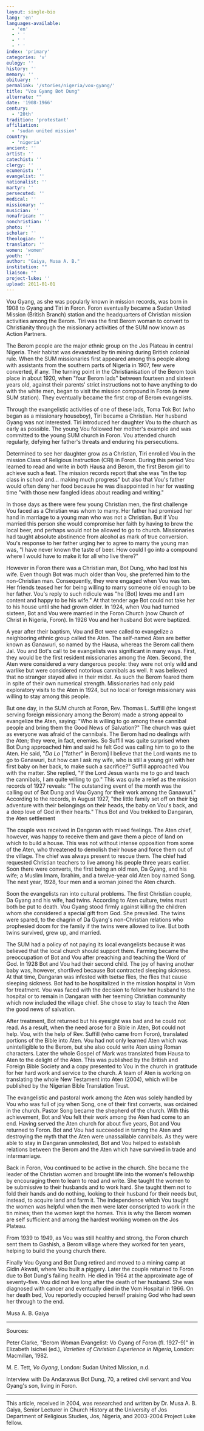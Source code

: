 ```yaml
---
layout: single-bio
lang: 'en'
languages-available:
  - 'en'
  - ' '
  - ' '
  - ' '
index: 'primary'
categories: 'v'
eulogy: ''
history: ''
memory: ''
obituary: ''
permalink: '/stories/nigeria/vou-gyang/'
title: "Vou Gyang Bot Dung"
alternate: ""
date: '1908-1966'
century:
  - '20th'
tradition: 'protestant'
affiliation:
  - 'sudan united mission'
country:
  - 'nigeria'
ancient: ''
artist: ''
catechist: ''
clergy: ''
ecumenist: ''
evangelist: ''
nationalist: ''
martyr: ''
persecuted: ''
medical: ''
missionary: ''
musician: ''
nonafrican: ''
nonchristian: ''
photo: ''
scholar: ''
theologian: ''
translator: ''
women: 'women'
youth: ''
author: "Gaiya, Musa A. B."
institution: ""
liaison: ""
project-luke: ''
upload: 2011-01-01
---
```




Vou Gyang, as she was popularly known in mission records, was born in 1908 to Gyang and Tiri in Foron. Foron eventually became a Sudan United Mission (British Branch) station and the headquarters of Christian mission activities among the Berom. Tiri was the first Berom woman to convert to Christianity through the missionary activities of the SUM now known as Action Partners.

The Berom people are the major ethnic group on the Jos Plateau in central Nigeria. Their habitat was devastated by tin mining during British colonial rule. When the SUM missionaries first appeared among this people along with assistants from the southern parts of Nigeria in 1907, few were converted, if any. The turning point in the Christianisation of the Berom took place in about 1920, when "four Berom lads" between fourteen and sixteen years old, against their parents' strict instructions not to have anything to do with the white men, began to visit the mission compound in Foron (a new SUM station). They eventually became the first crop of Berom evangelists.

Through the evangelistic activities of one of these lads, Toma Tok Bot (who began as a missionary houseboy), Tiri became a Christian.  Her husband Gyang was not interested. Tiri introduced her daughter Vou to the church as early as possible. The young Vou followed her mother's example and was committed to the young SUM church in Foron. Vou attended church regularly, defying her father's threats and enduring his persecutions.

Determined to see her daughter grow as a Christian, Tiri enrolled Vou in the mission Class of Religious Instruction (CRI) in Foron. During this period Vou learned to read and write in both Hausa and Berom, the first Berom girl to achieve such a feat.  The mission records report that she was "in the top class in school and... making much progress" but also that Vou's father would often deny her food because he was disappointed in her for wasting time "with those new fangled ideas about reading and writing."

In those days as there were few young Christian men, the first challenge Vou faced as a Christian was whom to marry. Her father had promised her hand in marriage to a young man who was not a Christian. But if Vou married this person she would compromise her faith by having to brew the local beer, and perhaps would not be allowed to go to church. Missionaries had taught absolute abstinence from alcohol as mark of true conversion. Vou's response to her father urging her to agree to marry the young man was, "I have never known the taste of beer.  How could I go into a compound where I would have to make it for all who live there?"

However in Foron there was a Christian man, Bot Dung, who had lost his wife. Even though Bot was much older than Vou, she preferred him to the non-Christian man.  Consequently, they were engaged when Vou was ten.  Her friends teased her for being willing to marry someone old enough to be her father. Vou's reply to such ridicule was "he [Bot] loves me and I am content and happy to be his wife." At that tender age Bot could not take her to his house until she had grown older. In 1924, when Vou had turned sixteen, Bot and Vou were married in the Foron Church (now Church of Christ in Nigeria, Foron). In 1926 Vou and her husband Bot were baptized.

A year after their baptism, Vou and Bot were called to evangelize a neighboring ethnic group called the Aten. The self-named Aten are better known as Ganawuri, so named by the Hausa, whereas the Berom call them Jal. Vou and Bot's call to be evangelists was significant in many ways. First, they would be the first resident missionaries among the Aten. Second, the Aten were considered a very dangerous people: they were not only wild and warlike but were considered notorious cannibals as well. It was believed that no stranger stayed alive in their midst. As such the Berom feared them in spite of their own numerical strength. Missionaries had only paid exploratory visits to the Aten in 1924, but no local or foreign missionary was willing to stay among this people.

But one day, in the SUM church at Foron, Rev. Thomas L. Suffill (the longest serving foreign missionary among the Berom) made a strong appeal to evangelize the Aten, saying: "Who is willing to go among these cannibal people and bring them the Good News of Salvation?" The church was quiet as everyone was afraid of the cannibals. The Berom had no dealings with the Aten; they were, in fact, enemies. So Suffill was quite surprised when Bot Dung approached him and said he felt God was calling him to go to the Aten. He said, "*Da Lo* ["father" in Berom] I believe that the Lord wants me to go to Ganawuri, but how can I ask my wife, who is still a young girl with her first baby on her back, to make such a sacrifice?"  Suffill approached Vou with the matter. She replied, "If the Lord Jesus wants me to go and teach the cannibals, I am quite willing to go." This was quite a relief as the mission records of 1927 reveals: "The outstanding event of the month was the calling out of Bot Dung and Vou Gyang for their work among the Ganawuri."  According to the records, in August 1927, "the little family set off on their big adventure with their belongings on their heads, the baby on Vou's back, and a deep love of God in their hearts." Thus Bot and Vou trekked to Dangaran, the Aten settlement

The couple was received in Dangaran with mixed feelings. The Aten chief, however, was happy to receive them and gave them a piece of land on which to build a house. This was not without intense opposition from some of the Aten, who threatened to demolish their house and force them out of the village. The chief was always present to rescue them. The chief had requested Christian teachers to live among his people three years earlier. Soon there were converts, the first being an old man, Da Gyang, and his wife; a Muslim Imam, Ibrahim, and a twelve-year old Aten boy named Song. The next year, 1928, four men and a woman joined the Aten church.

Soon the evangelists ran into cultural problems. The first Christian couple, Da Gyang and his wife, had twins. According to Aten culture, twins must both be put to death. Vou Gyang stood firmly against killing the children whom she considered a special gift from God. She prevailed. The twins were spared, to the chagrin of Da Gyang's non-Christian relations who prophesied doom for the family if the twins were allowed to live. But both twins survived, grew up, and married.

The SUM had a policy of not paying its local evangelists because it was believed that the local church should support them. Farming became the preoccupation of Bot and Vou after preaching and teaching the Word of God. In 1928 Bot and Vou had their second child. The joy of having another baby was, however, shortlived because Bot contracted sleeping sickness. At that time, Dangaran was infested with tsetse flies, the flies that cause sleeping sickness. Bot had to be hospitalized in the mission hospital in Vom for treatment. Vou was faced with the decision to follow her husband to the hospital or to remain in Dangaran with her teeming Christian community which now included the village chief. She chose to stay to teach the Aten the good news of salvation.

After treatment, Bot returned but his eyesight was bad and he could not read. As a result, when the need arose for a Bible in Aten, Bot could not help. Vou, with the help of Rev. Suffill (who came from Foron), translated portions of the Bible into Aten. Vou had not only learned Aten which was unintelligible to the Berom, but she also could write Aten using Roman characters. Later the whole Gospel of Mark was translated from Hausa to Aten to the delight of the Aten. This was published by the British and Foreign Bible Society and a copy presented to Vou in the church in gratitude for her hard work and service to the church. A team of Aten is working on translating the whole New Testament into Aten (2004), which will be published by the Nigerian Bible Translation Trust.

The evangelistic and pastoral work among the Aten was solely handled by Vou who was full of joy when Song, one of their first converts, was ordained in the church. Pastor Song became the shepherd of the church. With this achievement, Bot and Vou felt their work among the Aten had come to an end. Having served the Aten church for about five years, Bot and Vou returned to Foron. Bot and Vou had succeeded in taming the Aten and destroying the myth that the Aten were unassailable cannibals. As they were able to stay in Dangaran unmolested, Bot and Vou helped to establish relations between the Berom and the Aten which have survived in trade and intermarriage.

Back in Foron, Vou continued to be active in the church. She became the leader of the Christian women and brought life into the women's fellowship by encouraging them to learn to read and write. She taught the women to be submissive to their husbands and to work hard. She taught them not to fold their hands and do nothing, looking to their husband for their needs but, instead, to acquire land and farm it. The independence which Vou taught the women was helpful when the men were later conscripted to work in the tin mines; then the women kept the homes. This is why the Berom women are self sufficient and among the hardest working women on the Jos Plateau.

From 1939 to 1949, as Vou was still healthy and strong, the Foron church sent them to Gashish, a Berom village where they worked for ten years, helping to build the young church there.

Finally Vou Gyang and Bot Dung retired and moved to a mining camp at Gidin Akwati, where Vou built a piggery. Later the couple returned to Foron due to Bot Dung's failing health. He died in 1964 at the approximate age of seventy-five. Vou did not live long after the death of her husband. She was diagnosed with cancer and eventually died in the Vom Hospital in 1966. On her death bed, Vou reportedly occupied herself praising God who had seen her through to the end.

Musa A. B. Gaiya

---

Sources:

Peter Clarke, "Berom Woman Evangelist: Vo Gyang of Foron (fl. 1927-9)" in Elizabeth Isichei (ed.), *Varieties of Christian Experience in Nigeria*, London: Macmillan, 1982.

M. E. Tett, *Vo Gyang*, London: Sudan United Mission, n.d.

Interview with Da Andarawus Bot Dung, 70, a retired civil servant and Vou Gyang's son, living in Foron.

---

This article, received in 2004, was researched and written by Dr. Musa A. B. Gaiya, Senior Lecturer in Church History at the University of Jos Department of Religious Studies, Jos, Nigeria, and 2003-2004 Project Luke fellow.
